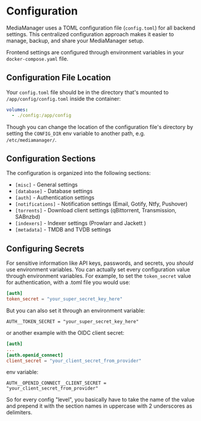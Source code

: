 # Configuration

MediaManager uses a TOML configuration file (`config.toml`) for all backend settings.
This centralized configuration approach makes it easier to manage, backup, and share your MediaManager setup.

Frontend settings are configured through environment variables in your `docker-compose.yaml` file.

## Configuration File Location

Your `config.toml` file should be in the directory that's mounted to `/app/config/config.toml` inside the container:

```yaml
volumes:
  - ./config:/app/config
```

Though you can change the location of the configuration file's directory by setting the `CONFIG_DIR` env variable to another path,
e.g. `/etc/mediamanager/`.

## Configuration Sections

The configuration is organized into the following sections:

- `[misc]` - General settings
- `[database]` - Database settings
- `[auth]` - Authentication settings
- `[notifications]` - Notification settings (Email, Gotify, Ntfy, Pushover)
- `[torrents]` - Download client settings (qBittorrent, Transmission, SABnzbd)
- `[indexers]` - Indexer settings (Prowlarr and Jackett )
- `[metadata]` - TMDB and TVDB settings

## Configuring Secrets

For sensitive information like API keys, passwords, and secrets, you _should_ use environment variables.
You can actually set every configuration value through environment variables.
For example, to set the `token_secret` value for authentication, with a .toml file you would use:

```toml
[auth]
token_secret = "your_super_secret_key_here"
```

But you can also set it through an environment variable:

```
AUTH__TOKEN_SECRET = "your_super_secret_key_here"
```

or another example with the OIDC client secret:

```toml
[auth]
...
[auth.openid_connect]
client_secret = "your_client_secret_from_provider"
```

env variable:

```
AUTH__OPENID_CONNECT__CLIENT_SECRET = "your_client_secret_from_provider"
```

So for every config "level", you basically have to take the name of the value and prepend it with the section names in
uppercase with 2 underscores as delimiters.


